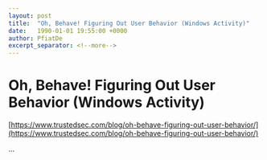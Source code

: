 ```yaml
---
layout: post
title:  "Oh, Behave! Figuring Out User Behavior (Windows Activity)"
date:   1990-01-01 19:55:00 +0000
author: PfiatDe
excerpt_separator: <!--more-->
---
```


# Oh, Behave! Figuring Out User Behavior (Windows Activity)

[https://www.trustedsec.com/blog/oh-behave-figuring-out-user-behavior/](https://www.trustedsec.com/blog/oh-behave-figuring-out-user-behavior/)

...
<!--more-->
